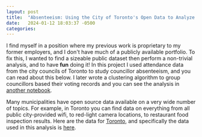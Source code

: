 ```yaml
---
layout: post
title:  "Absenteeism: Using the City of Toronto's Open Data to Analyze Councillor Voting Behaviour"
date:   2024-01-12 18:03:37 -0500
categories: 
---
```


I find myself in a position where my previous work is proprietary to my former employers, and I don't have much of a publicly available portfolio. To fix this, I wanted to find a sizeable public dataset then perform a non-trivial analysis, and to have **fun** doing it! In this project I used attendance data from the city councils of Toronto to study councillor absenteeism, and you can read about this below. I later wrote a clustering algorithm to group councillors based their voting records and you can see the analysis in [another notebook](https://github.com/markomemos/councillors/blob/master/councillor_clustering.ipynb).

Many municipalities have open source data available on a very wide number of topics. For example, in Toronto you can find data on everything from all public city-provided wifi, to red-light camera locations, to restaurant food inspection results. Here are the data for [Toronto](https://open.toronto.ca/), and specifically the data used in this analysis is [here](https://open.toronto.ca/dataset/members-of-toronto-city-council-meeting-attendance/).